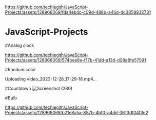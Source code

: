 
https://github.com/techiegith/JavaScript-Projects/assets/128968069/fda4ebdc-c09d-488b-a46d-dc3858932731
# JavaScript-Projects

#Analog clock



https://github.com/techiegith/JavaScript-Projects/assets/128968069/574bee8e-f17b-41dd-a13d-d08a8fe57991

#Random color

Uploading video_2023-12-28_17-29-18.mp4…



#Countdown 
![Screenshot (280)](https://github.com/techiegith/JavaScript-Projects/assets/128968069/8ff2daae-72c9-4cb7-b9ab-31dd99658b5c)

#Bulb


https://github.com/techiegith/JavaScript-Projects/assets/128968069/b21e8a5a-887b-4bf0-a4dd-0613df04f3e2



